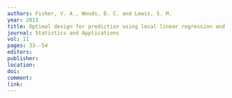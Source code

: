 ```yaml
---
authors: Fisher, V. A., Woods, D. C. and Lewis, S. M. 
year: 2013 
title: Optimal design for prediction using local linear regression and the $D_{SI}$-criterion 
journal: Statistics and Applications 
vol: 11 
pages: 33--54 
editors: 
publisher: 
location: 
doi: 
comment: 
link: 
---
```

 
